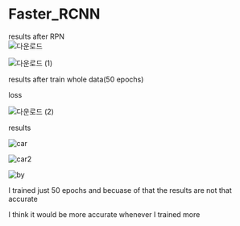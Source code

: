 # Faster_RCNN

results after RPN\
![다운로드](https://user-images.githubusercontent.com/78339081/109132663-6dc00580-7797-11eb-9f70-1f00aa6aa44f.png)

![다운로드 (1)](https://user-images.githubusercontent.com/78339081/109132667-6e589c00-7797-11eb-93bc-0ccaace55af1.png)

results after train whole data(50 epochs)

loss

![다운로드 (2)](https://user-images.githubusercontent.com/78339081/109132767-8b8d6a80-7797-11eb-98bf-28661d22bba7.png)

results

![car](https://user-images.githubusercontent.com/78339081/109132300-07d37e00-7797-11eb-8782-92bc1a0f5e86.png)

![car2](https://user-images.githubusercontent.com/78339081/109132363-1a4db780-7797-11eb-86da-8aab1a7ad590.png)

![by](https://user-images.githubusercontent.com/78339081/109132413-289bd380-7797-11eb-9968-5c9d97778307.png)

I trained just 50 epochs and becuase of that the results are not that accurate

I think it would be more accurate whenever I trained more
